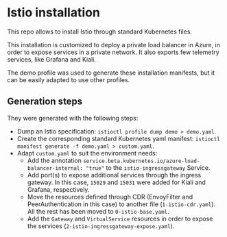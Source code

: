 # Istio installation

This repo allows to install Istio through standard Kubernetes files.

This installation is customized to deploy a private load balancer in Azure, in order to expose services in a private network.
It also exports few telemetry services, like Grafana and Kiali.

The demo profile was used to generate these installation manifests, but it can be easily adapted to use other profiles.

## Generation steps

They were generated with the following steps:

 - Dump an Istio specification: `istioctl profile dump demo > demo.yaml`.
 - Create the corresponding standard Kubernetes yaml manifest: `istioctl manifest generate -f demo.yaml > custom.yaml`.
 - Adapt `custom.yaml` to suit the environment needs:
    - Add the annotation `service.beta.kubernetes.io/azure-load-balancer-internal: "true"` to the `istio-ingressgateway` Service.
    - Add port(s) to expose additional services through the ingress gateway. In this case, `15029` and `15031` were added for Kiali and Grafana, respectively.
    - Move the resources defined through CDR (EnvoyFilter and PeerAuthentication in this case) to another file (`1-istio-cdr.yaml`). All the rest has been moved to `0-istio-base.yaml`.
    - Add the `Gateway` and `VirtualService` resources in order to expose the services (`2-istio-ingressgateway-expose.yaml`).
